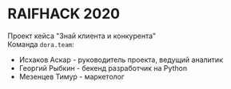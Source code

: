# RAIFHACK 2020

Проект кейса "Знай клиента и конкурента"  
Команда `dora.team`:
- Исхаков Аскар - руководитель проекта, ведущий аналитик
- Георгий Рыбкин - бекенд разработчик на Python
- Мезенцев Тимур - маркетолог